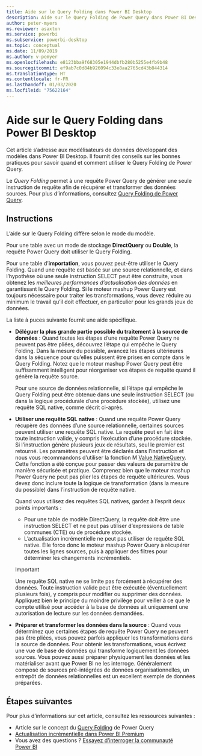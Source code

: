 ```yaml
---
title: Aide sur le Query Folding dans Power BI Desktop
description: Aide sur le Query Folding de Power Query dans Power BI Desktop.
author: peter-myers
ms.reviewer: asaxton
ms.service: powerbi
ms.subservice: powerbi-desktop
ms.topic: conceptual
ms.date: 11/09/2019
ms.author: v-pemyer
ms.openlocfilehash: e8123bba9f68305e1944dbfb280b5255e4fb9b48
ms.sourcegitcommit: ef9ab7c0d84b926094c33e8aa2765cd43b844314
ms.translationtype: HT
ms.contentlocale: fr-FR
ms.lasthandoff: 01/03/2020
ms.locfileid: "75622164"
---
```

# <a name="query-folding-guidance-in-power-bi-desktop"></a>Aide sur le Query Folding dans Power BI Desktop

Cet article s’adresse aux modélisateurs de données développant des modèles dans Power BI Desktop. Il fournit des conseils sur les bonnes pratiques pour savoir quand et comment utiliser le Query Folding de Power Query.

Le _Query Folding_ permet à une requête Power Query de générer une seule instruction de requête afin de récupérer et transformer des données sources. Pour plus d’informations, consultez [Query Folding de Power Query](/power-query/power-query-folding).

## <a name="guidance"></a>Instructions

L’aide sur le Query Folding diffère selon le mode du modèle.

Pour une table avec un mode de stockage **DirectQuery** ou **Double**, la requête Power Query doit utiliser le Query Folding.

Pour une table d’**importation**, vous pouvez peut-être utiliser le Query Folding. Quand une requête est basée sur une source relationnelle, et dans l’hypothèse où une seule instruction SELECT peut être construite, vous obtenez les _meilleures performances d’actualisation des données_ en garantissant le Query Folding. Si le moteur mashup Power Query est toujours nécessaire pour traiter les transformations, vous devez réduire au minimum le travail qu’il doit effectuer, en particulier pour les grands jeux de données.

La liste à puces suivante fournit une aide spécifique.

- **Déléguer la plus grande partie possible du traitement à la source de données** : Quand toutes les étapes d’une requête Power Query ne peuvent pas être pliées, découvrez l’étape qui empêche le Query Folding. Dans la mesure du possible, avancez les étapes ultérieures dans la séquence pour qu’elles puissent être prises en compte dans le Query Folding. Notez que le moteur mashup Power Query peut être suffisamment intelligent pour réorganiser vos étapes de requête quand il génère la requête source.

    Pour une source de données relationnelle, si l’étape qui empêche le Query Folding peut être obtenue dans une seule instruction SELECT (ou dans la logique procédurale d’une procédure stockée), utilisez une requête SQL native, comme décrit ci-après.

- **Utiliser une requête SQL native** : Quand une requête Power Query récupère des données d’une source relationnelle, certaines sources peuvent utiliser une requête SQL native. La requête peut en fait être toute instruction valide, y compris l’exécution d’une procédure stockée. Si l’instruction génère plusieurs jeux de résultats, seul le premier est retourné. Les paramètres peuvent être déclarés dans l’instruction et nous vous recommandons d’utiliser la fonction M [Value.NativeQuery](/powerquery-m/value-nativequery). Cette fonction a été conçue pour passer des valeurs de paramètre de manière sécurisée et pratique. Comprenez bien que le moteur mashup Power Query ne peut pas plier les étapes de requête ultérieures. Vous devez donc inclure toute la logique de transformation (dans la mesure du possible) dans l’instruction de requête native.

    Quand vous utilisez des requêtes SQL natives, gardez à l’esprit deux points importants :

    - Pour une table de modèle DirectQuery, la requête doit être une instruction SELECT et ne peut pas utiliser d’expressions de table communes (CTE) ou de procédure stockée.
    - L’actualisation incrémentielle ne peut pas utiliser de requête SQL native. Elle force donc le moteur mashup Power Query à récupérer toutes les lignes sources, puis à appliquer des filtres pour déterminer les changements incrémentiels.

    > [!IMPORTANT]
    > Une requête SQL native ne se limite pas forcément à récupérer des données. Toute instruction valide peut être exécutée (éventuellement plusieurs fois), y compris pour modifier ou supprimer des données. Appliquez bien le principe du moindre privilège pour veiller à ce que le compte utilisé pour accéder à la base de données ait uniquement une autorisation de lecture sur les données demandées.

- **Préparer et transformer les données dans la source** : Quand vous déterminez que certaines étapes de requête Power Query ne peuvent pas être pliées, vous pouvez parfois appliquer les transformations dans la source de données. Pour obtenir les transformations, vous écrivez une vue de base de données qui transforme logiquement les données sources. Vous pouvez aussi préparer physiquement les données et les matérialiser avant que Power BI ne les interroge. Généralement composé de sources pré-intégrées de données organisationnelles, un entrepôt de données relationnelles est un excellent exemple de données préparées.

## <a name="next-steps"></a>Étapes suivantes

Pour plus d’informations sur cet article, consultez les ressources suivantes :

- Article sur le concept du [Query Folding](/power-query/power-query-folding) de Power Query
- [Actualisation incrémentielle dans Power BI Premium](../service-premium-incremental-refresh.md)
- Vous avez des questions ? [Essayez d’interroger la communauté Power BI](https://community.powerbi.com/)
